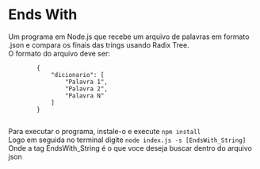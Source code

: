 <h1>Ends With</h1>
<p>
    Um programa em Node.js que recebe um arquivo de palavras em formato .json e compara os finais das trings usando Radix Tree.<br>
    O formato do arquivo deve ser:<br>
    <code>
        {
            "dicionario": [
                "Palavra 1",
                "Palavra 2",
                "Palavra N"
            ]
        }
    </code>
</p>
<p>
    Para executar o programa, instale-o e execute <code>npm install</code><br>
    Logo em seguida no terminal digite
    <code>node index.js -s [EndsWith_String]</code>
    Onde a tag EndsWith_String é o que voce deseja buscar dentro do arquivo json
</p>
